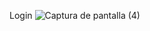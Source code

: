 Login 
![Captura de pantalla (4)](https://github.com/larg736/SGT-PP/assets/78891892/992103c7-b79f-43a1-96ae-f615518b5e53)
